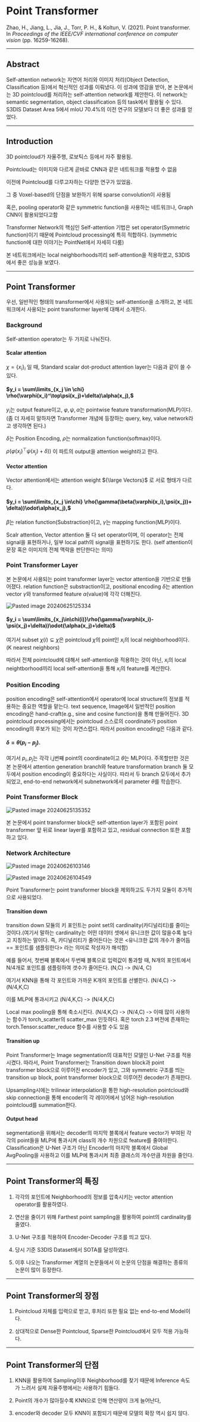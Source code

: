 
# Point Transformer

Zhao, H., Jiang, L., Jia, J., Torr, P. H., & Koltun, V. (2021). Point transformer. In _Proceedings of the IEEE/CVF international conference on computer vision_ (pp. 16259-16268).

---

## Abstract

Self-attention network는 자연어 처리와 이미지 처리(Object Detection, Classification 등)에서 혁신적인 성과를 이뤄냈다. 이 성과에 영감을 받아, 본 논문에서는 3D pointcloud를 처리하는 self-attention network를 제안한다. 이 network는 semantic segmentation, object classification 등의 task에서 활용될 수 있다. S3DIS Dataset Area 5에서 mIoU 70.4%의 이전 연구의 모델보다 더 좋은 성과를 얻었다.

---

## Introduction

3D pointcloud가 자율주행, 로보틱스 등에서 자주 활용됨.

Pointcloud는 이미지와 다르게 곧바로 CNN과 같은 네트워크를 적용할 수 없음

이전에 Pointcloud를 다루고자하는 다양한 연구가 있었음.

그 중 Voxel-based의 단점을 보완하기 위해 sparse convolution이 사용됨

혹은, pooling operator와 같은 symmetric function을 사용하는 네트워크나, Graph CNN이 활용되었다고함

Transformer Network의 핵심인 Self-attention 기법은 set operator(Symmetric function)이기 때문에 Pointcloud processing에 특히 적합하다. (symmetric function에 대한 이야기는 PointNet에서 자세히 다룸)

본 네트워크에서는 local neighborhoods끼리 self-attention을 적용하였고, S3DIS에서 좋은 성능을 보였다.

---

## Point Transformer

우선, 일반적인 형태의 transformer에서 사용되는 self-attention을 소개하고, 본 네트워크에서 사용되는 point transformer layer에 대해서 소개한다.

### Background

Self-attention operator는 두 가지로 나눠진다.

#### Scalar attention

$\chi = \{x_i\}_i$ 일 때, Standard scalar dot-product attention layer는 다음과 같이 쓸 수 있다.

####  $y_i = \sum\limits_{x_j \in \chi} \rho(\varphi(x_i)^\top\psi(x_j)+\delta)\alpha(x_j),$

$y_i$는 output feature이고, $\varphi, \psi, \alpha$는 pointwise feature transformation(MLP)이다.(좀 더 자세히 말하자면 Transformer 개념에 등장하는 query, key, value network라고 생각하면 된다.)

$\delta$는 Position Encoding, $\rho$는 normalization function(softmax)이다.

$\rho(\varphi(x_i)^\top\psi(x_j)+\delta))$ 이 파트의 output을 attention weight라고 한다.

#### Vector attention

Vector attention에서는 attention weight  ${\large Vectors}$ 로 서로 형태가 다르다.

#### $y_i = \sum\limits_{x_j \in\chi} \rho(\gamma(\beta(\varphi(x_i),\psi(x_j))+ \delta))\odot\alpha(x_j),$

$\beta$는 relation function(Substraction)이고, $\gamma$는 mapping function(MLP)이다.

Scalr attention, Vector attention 둘 다 set operator이며, 이 operator는 전체 signal을 표현하거나, 일부 local path의 signal을 표현하기도 한다. (self attention이 문장 혹은 이미지의 전체 맥락을 판단한다는 의미)

### Point Transformer Layer

본 논문에서 사용되는 point transformer layer는 vector attention을 기반으로 만들어졌다. relation function은 substraction이고, positional encoding $\delta$는 attention vector $\gamma$와 transformed feature $\alpha$(value)에 각각 더해진다.

![Pasted image 20240625125334](https://github.com/neporez/Pointcloud-Representation-Learning-Survey/assets/88701811/71695f19-6124-4c9a-9b51-5cdffc9f4cd1)

#### $y_i = \sum\limits_{x_j\in\chi(i)}\rho(\gamma(\varphi(x_i)-\psi(x_j)+\delta))\odot(\alpha(x_j)+\delta)$

여기서 subset $\chi(i)\subseteq \chi$은 pointcloud $\chi$의 point인 $x_i$의 local neighborhood이다.(K nearest neighbors)

따라서 전체 pointcloud에 대해서 self-attention을 적용하는 것이 아닌, $x_i$의 local neightborhood끼리 local self-attention을 통해 $x_i$의 feature를 계산한다.


### Position Encoding

position encoding은 self-attention에서 operator에 local structure의 정보를 적용하는 중요한 역할을 맡는다. text sequence, Image에서 일반적인 position encoding은 hand-craft(e.g., sine and cosine function)을 통해 만들어진다. 3D pointcloud processing에서는 pointcloud 스스로의 coordinate가 position encoding의 후보가 되는 것이 자연스럽다. 따라서 position encoding은 다음과 같다.

#### $\delta=\theta(p_i-p_j)$.

여기서 $p_i, p_j$는 각각 i,j번째 point의 coordinate이고 $\theta$는 MLP이다. 주목할만한 것은 본 논문에서 attention generation branch와 feature transformation branch 둘 모두에서 position encoding이 중요하다는 사실이다. 따라서 두 branch 모두에서 추가되었고, end-to-end network에서 subnetwork에서 parameter $\theta$를 학습한다.

### Point Transformer Block

![Pasted image 20240625135352](https://github.com/neporez/Pointcloud-Representation-Learning-Survey/assets/88701811/a1ca0c23-6bcd-4546-a373-44275831817c)

본 논문에서 point transformer block은 self-attention layer가 포함된 point transformer 앞 뒤로 linear layer를 포함하고 있고, residual connection 또한 포함하고 있다.

### Network Architecture


![Pasted image 20240626103146](https://github.com/neporez/Pointcloud-Representation-Learning-Survey/assets/88701811/f70504e0-aa11-460d-b348-9caf25b75eea)

![Pasted image 20240626104549](https://github.com/neporez/Pointcloud-Representation-Learning-Survey/assets/88701811/64a9d39f-baad-41bc-97d6-b6d07962c315)


Point Transformer는 point transformer block을 제외하고도 두가지 모듈이 추가적으로 사용되었다.


#### Transition down

transition down 모듈의 키 포인트는 point set의 cardinality(카디널리티)를 줄이는 것이다.(여기서 말하는 cardinality는 어떤 데이터 셋에서 유니크한 값이 많을수록 높다고 지칭하는 말이다. 즉, 카디널리티가 줄어든다는 것은 <유니크한 값의 개수가 줄어듬 == 포인트를 샘플링한다> 라는 의미로 작성자가 해석함)

예를 들어서, 첫번째 블록에서 두번째 블록으로 입력값이 통과할 때, N개의 포인트에서 N/4개로 포인트를 샘플링하여 갯수가 줄어든다. (N,C) -> (N/4, C)

여기서 KNN을 통해 각 포인트와 가까운 K개의 포인트를 선별한다. (N/4,C) -> (N/4,K,C)

이를 MLP에 통과시키고 (N/4,K,C) -> (N/4,K,C)

Local max pooling을 통해 축소시킨다. (N/4,K,C) -> (N/4,C) 
-> 이때 많이 사용하는 함수가 torch_scatter의 scatter_max 인듯하다. 혹은 torch 2.3 버전에 존재하는 torch.Tensor.scatter_reduce 함수를 사용할 수도 있음


#### Transition up

Point Transformer는 Image segmentation의 대표적인 모델인 U-Net 구조를 적용시켰다. 따라서, Point Transformer는 Transition down block과 point transformer block으로 이루어진 encoder가 있고, 그와 symmetric 구조를 띄는 transition up block, point transformer block으로 이루어진 decoder가 존재한다. 

Upsampling시에는 trilinear interpolation을 통한 high-resolution pointcloud와 skip connection을 통해 encoder의 각 레이어에서 넘어온 high-resolution pointcloud를 summation한다.


#### Output head

segmentation을 위해서는 decoder의 마지막 블록에서 feature vector가 부여된 각각의 point들을 MLP에 통과시켜 class의 개수 차원으로 feature를 줄여야한다. Classification은 U-Net 구조가 아닌 Encoder의 마지막 블록에서 Global AvgPooling을 사용하고 이를 MLP에 통과시켜 최종 클래스의 개수만큼 차원을 줄인다.

---

## Point Transformer의 특징

1. 각각의 포인트에 Neighborhood의 정보를 압축시키는 vector attention operator를 활용하였다.

2. 연산을 줄이기 위해 Farthest point sampling을 활용하여 point의 cardinality를 줄였다.

3. U-Net 구조를 적용하여 Encoder-Decoder 구조를 띄고 있다.

4. 당시 기준 S3DIS Dataset에서 SOTA를 달성하였다.

5. 이후 나오는 Transformer 계열의 논문들에서 이 논문의 단점을 해결하는 종류의 논문이 많이 등장한다.

---

## Point Transformer의 장점

1. Pointcloud 자체를 입력으로 받고, 후처리 또한 필요 없는 end-to-end Model이다.

2. 상대적으로 Dense한 Pointcloud, Sparse한 Pointcloud에서 모두 적용 가능하다.

---

## Point Transformer의 단점


1. KNN을 활용하여 Sampling이후 Neighborhood를 찾기 때문에 Inference 속도가 느려서 실제 자율주행에서는 사용하기 힘들다.

2. Point의 개수가 많아질수록 KNN으로 인해 연산량이 크게 늘어난다,

3. encoder와 decoder 모두 KNN이 포함되기 때문에 모델의 확장 역시 쉽지 않다.

